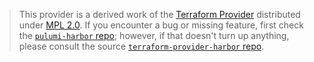 > This provider is a derived work of the [Terraform Provider](https://github.com/goharbor/terraform-provider-harbor)
> distributed under [MPL 2.0](https://www.mozilla.org/en-US/MPL/2.0/). If you encounter a bug or missing feature,
> first check the [`pulumi-harbor` repo](https://github.com/pulumiverse/pulumi-harbor/issues); however, if that doesn't turn up anything,
> please consult the source [`terraform-provider-harbor` repo](https://github.com/goharbor/terraform-provider-harbor/issues).
